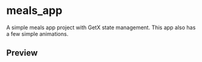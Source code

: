 # meals_app

A simple meals app project with GetX state management.
This app also has a few simple animations.


## Preview

